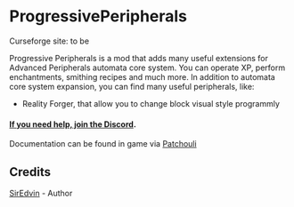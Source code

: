 # ProgressivePeripherals

Curseforge site: to be

Progressive Peripherals is a mod that adds many useful extensions for Advanced Peripherals automata core system.
You can operate XP, perform enchantments, smithing recipes and much more.
In addition to automata core system expansion, you can find many useful peripherals, like:

- Reality Forger, that allow you to change block visual style programmly

#### [If you need help, join the Discord](https://discord.srendi.de/ "Join the discord").

Documentation can be found in game via [Patchouli](https://www.curseforge.com/minecraft/mc-mods/patchouli)

## Credits

[SirEdvin](https://github.com/SirEdvin) - Author
